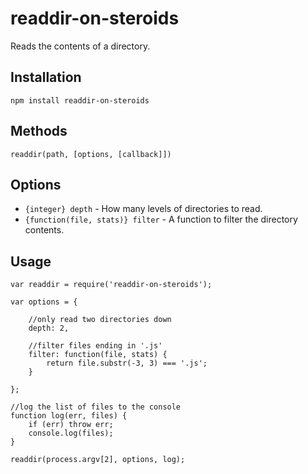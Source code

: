 # readdir-on-steroids
Reads the contents of a directory.

## Installation

	npm install readdir-on-steroids

## Methods

	readdir(path, [options, [callback]])

## Options

 - `{integer} depth` - How many levels of directories to read.
 - `{function(file, stats)} filter` - A function to filter the directory contents.


## Usage

	var readdir = require('readdir-on-steroids');

	var options = {

		//only read two directories down
		depth: 2,

		//filter files ending in '.js'
		filter: function(file, stats) {
			return file.substr(-3, 3) === '.js';
		}

	};

	//log the list of files to the console
	function log(err, files) {
		if (err) throw err;
		console.log(files);
	}

	readdir(process.argv[2], options, log);
